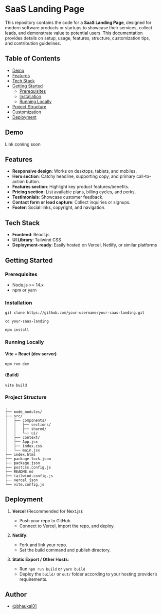 # SaaS Landing Page

This repository contains the code for a **SaaS Landing Page**, designed for modern software products or startups to showcase their services, collect leads, and demonstrate value to potential users. This documentation provides details on setup, usage, features, structure, customization tips, and contribution guidelines.

## Table of Contents

- [Demo](#demo)
- [Features](#features)
- [Tech Stack](#tech-stack)
- [Getting Started](#getting-started)
  - [Prerequisites](#prerequisites)
  - [Installation](#installation)
  - [Running Locally](#running-locally)
- [Project Structure](#project-structure)
- [Customization](#customization)
- [Deployment](#deployment)

## Demo

Link coming soon

## Features

- **Responsive design**: Works on desktops, tablets, and mobiles.
- **Hero section**: Catchy headline, supporting copy, and primary call-to-action button.
- **Features section**: Highlight key product features/benefits.
- **Pricing section**: List available plans, billing cycles, and perks.
- **Testimonials**: Showcase customer feedback.
- **Contact form or lead capture**: Collect inquiries or signups.
- **Footer**: Social links, copyright, and navigation.

## Tech Stack

- **Frontend**: React.js
- **UI Library**: Tailwind CSS
- **Deployment-ready**: Easily hosted on Vercel, Netlify, or similar platforms

## Getting Started

### Prerequisites

- Node.js >= 14.x
- npm or yarn

### Installation

```
git clone https://github.com/your-username/your-saas-landing.git

cd your-saas-landing

npm install
```

### Running Locally

#### Vite + React (dev server)

```
npm run dev
```

#### (Build)

```
vite build
```

### Project Structure

```
.
├── node_modules/
├── src/
│   ├── components/
│   │   ├── sections/
│   │   ├── shared/
│   │   └── ui/
│   ├── context/
│   ├── App.jsx
│   ├── index.css
│   └── main.jsx
├── index.html
├── package-lock.json
├── package.json
├── postcss.config.js
├── README.md
├── tailwind.config.js
├── vercel.json
└── vite.config.js
```

## Deployment

1. **Vercel** (Recommended for Next.js):

   - Push your repo to GitHub.
   - Connect to Vercel, import the repo, and deploy.

2. **Netlify**:

   - Fork and link your repo.
   - Set the build command and publish directory.

3. **Static Export / Other Hosts**:
   - Run `npm run build` or `yarn build`
   - Deploy the `build/` or `out/` folder according to your hosting provider’s requirements.

## Author

- [@bhaukal01](https://github.com/bhaukal01)
